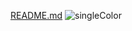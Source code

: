 [README.md](https://github.com/Ruok007/LOVE/files/7845861/README.md)
![singleColor](https://user-images.githubusercontent.com/97510485/148929853-60d8e361-9dae-418d-88c9-4802adae4363.png)

